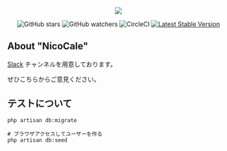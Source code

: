 <p align="center"><img src="https://laravel.com/assets/img/components/logo-laravel.svg"></p>

<p align="center">
<img alt="GitHub stars" src="https://img.shields.io/github/stars/tosite0345/nicocale.php.svg">
<img alt="GitHub watchers" src="https://img.shields.io/github/watchers/tosite0345/nicocale.php.svg">
<img alt="CircleCI" src="https://img.shields.io/circleci/build/github/tosite0345/nicocale.php/develop.svg?label=CircleCI&token=8c020030b2dac4d4c5accb73b52b5bfdc5fdcd72">
<a href="https://packagist.org/packages/laravel/framework"><img src="https://poser.pugx.org/laravel/framework/v/stable.svg" alt="Latest Stable Version"></a>
</p>

## About "NicoCale"

[Slack](https://join.slack.com/t/nicocale/shared_invite/enQtNjUyNzgxNzkzNzkyLWQxOGZhOTg3ZWYyMzA5ODBkODg0YTZjZmU4ZDgzNzJmY2E3NjA4YzI5OTBmYTRiNWQ5MzFjMGQ5YTZiMDY5NzE) チャンネルを用意しております。

ぜひこちらからご意見ください。

## テストについて

```console
php artisan db:migrate

# ブラウザアクセスしてユーザーを作る
php artisan db:seed
```
